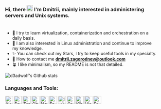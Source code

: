 ### Hi, there <img src="https://raw.githubusercontent.com/MartinHeinz/MartinHeinz/master/wave.gif" width="20"> I'm **Dmitrii**, mainly interested in administering servers and Unix systems.
<h1></h1>

- 🐳 I try to learn virtualization, containerization and orchestration on a daily basis.
- 🐧 I am also interested in Linux administration and continue to improve my knowledge.
- ✨ You can check out my Stars, I try to keep useful tools in my specialty.
- 📨 How to contact me **dmitrii.zagorodnev@outlook.com**
- 🪴 I like minimalism, so my README is not that detailed.

![d3adwolf's Github stats](https://github-readme-stats.vercel.app/api?username=d3adwolf&show_icons=true&hide_border=true&count_private=true&theme=github_dark)

### Languages and Tools:

<img align="left" alt="Kubernetes" height="26px" src="https://cdn.simpleicons.org/kubernetes/666666" />
<img align="left" alt="Docker" height="26px" src="https://cdn.simpleicons.org/docker/666666" />
<img align="left" alt="Terraform" height="26px" src="https://cdn.simpleicons.org/terraform/666666" />
<img align="left" alt="GitHub" height="26px" src="https://cdn.simpleicons.org/github/666666" />
<img align="left" alt="Nginx" height="26px" src="https://cdn.simpleicons.org/nginx/666666" />
<img align="left" alt="Prometheus" height="26px" src="https://cdn.simpleicons.org/prometheus/666666" />
<img align="left" alt="InfluxDB" height="26px" src="https://cdn.simpleicons.org/influxdb/666666" />
<img align="left" alt="Grafana" height="26px" src="https://cdn.simpleicons.org/grafana/666666" />
<img align="left" alt="Kibana" height="26px" src="https://cdn.simpleicons.org/kibana/666666" />
<img align="left" alt="Visual Studio Code" height="26px" src="https://cdn.simpleicons.org/visualstudiocode/666666" />
<img align="left" alt="Proxmox" height="26px" src="https://cdn.simpleicons.org/proxmox/666666" />
